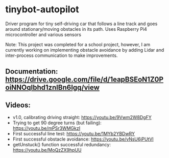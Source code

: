 # tinybot-autopilot
Driver program for tiny self-driving car that follows a line track and goes around stationary/moving obstacles in its path. Uses Raspberry Pi4 microcontroller and various sensors 

Note: This project was completed for a school project, however, I am currently working on implementing obstacle avoidance by adding Lidar and inter-process communication to make improvements.

## Documentation: https://drive.google.com/file/d/1eapBSEoN1Z0PoiNNOqIbhd1znlBn6Igq/view

## Videos:
- v1.0, calibrating driving straight: https://youtu.be/9Vwm2W8DgFY
- Trying to get 90 degree turns (but failing): https://youtu.be/mPSr3WMGkzI
- First successful line test: https://youtu.be/1MYb2YBDwRY
- First successful obstacle avoidance: https://youtu.be/vNsU6jPUtVI
- getUnstuck() function successful redundancy: https://youtu.be/MoQzZX9hpUU


